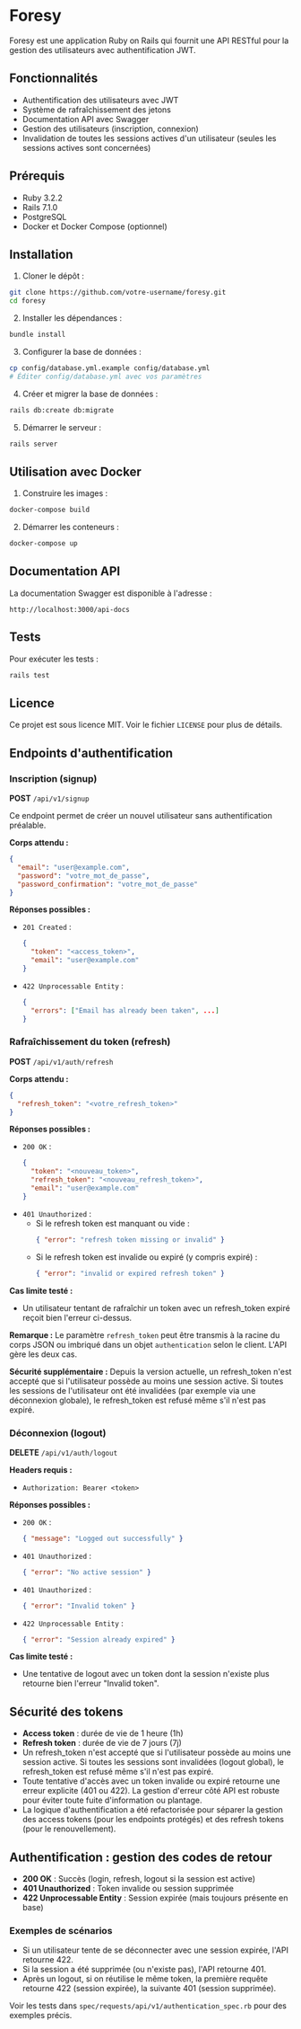 # Foresy

Foresy est une application Ruby on Rails qui fournit une API RESTful pour la gestion des utilisateurs avec authentification JWT.

## Fonctionnalités

- Authentification des utilisateurs avec JWT
- Système de rafraîchissement des jetons
- Documentation API avec Swagger
- Gestion des utilisateurs (inscription, connexion)
- Invalidation de toutes les sessions actives d'un utilisateur (seules les sessions actives sont concernées)

## Prérequis

- Ruby 3.2.2
- Rails 7.1.0
- PostgreSQL
- Docker et Docker Compose (optionnel)

## Installation

1. Cloner le dépôt :
```bash
git clone https://github.com/votre-username/foresy.git
cd foresy
```

2. Installer les dépendances :
```bash
bundle install
```

3. Configurer la base de données :
```bash
cp config/database.yml.example config/database.yml
# Éditer config/database.yml avec vos paramètres
```

4. Créer et migrer la base de données :
```bash
rails db:create db:migrate
```

5. Démarrer le serveur :
```bash
rails server
```

## Utilisation avec Docker

1. Construire les images :
```bash
docker-compose build
```

2. Démarrer les conteneurs :
```bash
docker-compose up
```

## Documentation API

La documentation Swagger est disponible à l'adresse :
```
http://localhost:3000/api-docs
```

## Tests

Pour exécuter les tests :
```bash
rails test
```

## Licence

Ce projet est sous licence MIT. Voir le fichier `LICENSE` pour plus de détails.

## Endpoints d'authentification

### Inscription (signup)

**POST** `/api/v1/signup`

Ce endpoint permet de créer un nouvel utilisateur sans authentification préalable.

**Corps attendu :**
```json
{
  "email": "user@example.com",
  "password": "votre_mot_de_passe",
  "password_confirmation": "votre_mot_de_passe"
}
```

**Réponses possibles :**
- `201 Created` :
  ```json
  {
    "token": "<access_token>",
    "email": "user@example.com"
  }
  ```
- `422 Unprocessable Entity` :
  ```json
  {
    "errors": ["Email has already been taken", ...]
  }
  ```

### Rafraîchissement du token (refresh)

**POST** `/api/v1/auth/refresh`

**Corps attendu :**
```json
{
  "refresh_token": "<votre_refresh_token>"
}
```

**Réponses possibles :**
- `200 OK` :
  ```json
  {
    "token": "<nouveau_token>",
    "refresh_token": "<nouveau_refresh_token>",
    "email": "user@example.com"
  }
  ```
- `401 Unauthorized` :
  - Si le refresh token est manquant ou vide :
    ```json
    { "error": "refresh token missing or invalid" }
    ```
  - Si le refresh token est invalide ou expiré (y compris expiré) :
    ```json
    { "error": "invalid or expired refresh token" }
    ```

**Cas limite testé :**
- Un utilisateur tentant de rafraîchir un token avec un refresh_token expiré reçoit bien l'erreur ci-dessus.

**Remarque :**
Le paramètre `refresh_token` peut être transmis à la racine du corps JSON ou imbriqué dans un objet `authentication` selon le client. L'API gère les deux cas.

**Sécurité supplémentaire :**
Depuis la version actuelle, un refresh_token n'est accepté que si l'utilisateur possède au moins une session active. Si toutes les sessions de l'utilisateur ont été invalidées (par exemple via une déconnexion globale), le refresh_token est refusé même s'il n'est pas expiré.

### Déconnexion (logout)

**DELETE** `/api/v1/auth/logout`

**Headers requis :**
- `Authorization: Bearer <token>`

**Réponses possibles :**
- `200 OK` :
  ```json
  { "message": "Logged out successfully" }
  ```
- `401 Unauthorized` :
  ```json
  { "error": "No active session" }
  ```
- `401 Unauthorized` :
  ```json
  { "error": "Invalid token" }
  ```
- `422 Unprocessable Entity` :
  ```json
  { "error": "Session already expired" }
  ```

**Cas limite testé :**
- Une tentative de logout avec un token dont la session n'existe plus retourne bien l'erreur "Invalid token".

## Sécurité des tokens

- **Access token** : durée de vie de 1 heure (1h)
- **Refresh token** : durée de vie de 7 jours (7j)
- Un refresh_token n'est accepté que si l'utilisateur possède au moins une session active. Si toutes les sessions sont invalidées (logout global), le refresh_token est refusé même s'il n'est pas expiré.
- Toute tentative d'accès avec un token invalide ou expiré retourne une erreur explicite (401 ou 422). La gestion d'erreur côté API est robuste pour éviter toute fuite d'information ou plantage.
- La logique d'authentification a été refactorisée pour séparer la gestion des access tokens (pour les endpoints protégés) et des refresh tokens (pour le renouvellement).

## Authentification : gestion des codes de retour

- **200 OK** : Succès (login, refresh, logout si la session est active)
- **401 Unauthorized** : Token invalide ou session supprimée
- **422 Unprocessable Entity** : Session expirée (mais toujours présente en base)

### Exemples de scénarios
- Si un utilisateur tente de se déconnecter avec une session expirée, l'API retourne 422.
- Si la session a été supprimée (ou n'existe pas), l'API retourne 401.
- Après un logout, si on réutilise le même token, la première requête retourne 422 (session expirée), la suivante 401 (session supprimée).

Voir les tests dans `spec/requests/api/v1/authentication_spec.rb` pour des exemples précis.
